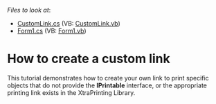 <!-- default file list -->
*Files to look at*:

* [CustomLink.cs](./CS/CustomLink.cs) (VB: [CustomLink.vb](./VB/CustomLink.vb))
* [Form1.cs](./CS/Form1.cs) (VB: [Form1.vb](./VB/Form1.vb))
<!-- default file list end -->
# How to create a custom link


<p>This tutorial demonstrates how to create your own link to print specific objects that do not provide the <strong>IPrintable</strong> interface, or the appropriate printing link exists in the XtraPrinting Library.</p>

<br/>


